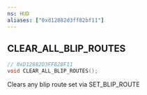 ```yaml
---
ns: HUD
aliases: ["0xd12882d3ff82bf11"]
---
```

## CLEAR_ALL_BLIP_ROUTES

```c
// 0xD12882D3FF82BF11
void CLEAR_ALL_BLIP_ROUTES();
```

Clears any blip route set via SET_BLIP_ROUTE


